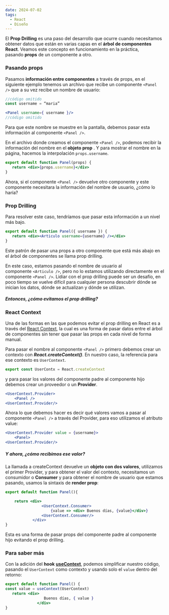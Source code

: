 ```yaml
---
date: 2024-07-02
tags:
  - React
  - Diseño
---
```


El **Prop Drilling** es una paso del desarrollo que ocurre cuando necesitamos obtener datos que están en varias capas en el **árbol de componentes React**. Veamos este concepto en funcionamiento en la práctica, pasando **props** de un componente a otro.

### Pasando props

Pasamos **información entre componentes** a través de props, en el siguiente ejemplo tenemos un archivo que recibe un componente `<Panel />` que a su vez recibe un nombre de usuario:

```jsx
//código omitido
const username = “maria”

<Panel username={ username }/>
//código omitido 
```

Para que este nombre se muestre en la pantalla, debemos pasar esta información al componente `<Panel />`.

En el archivo donde creamos el componente `<Panel />`, podemos recibir la información del nombre en el **objeto prop** . Y para mostrar el nombre en la página, hacemos la interpolación `props.username`.

```jsx
export default function Panel(props) { 
   return <div>{props.username}</div>
}
```

Ahora, si el componente `<Panel />` devuelve otro componente y este componente necesitara la información del nombre de usuario, ¿cómo lo haría?

### Prop Drilling

Para resolver este caso, tendríamos que pasar esta información a un nivel más bajo.

```jsx
export default function Panel({ username }) { 
   return <div><Articulo username={username} /></div>
}
```

Este patrón de pasar una props a otro componente que está más abajo en el árbol de componentes se llama prop drilling.

En este caso, estamos pasando el nombre de usuario al componente `<Articulo />`, pero no lo estamos utilizando directamente en el componente `<Panel />`. Lidiar con el prop drilling puede ser un desafío, en poco tiempo se vuelve difícil para cualquier persona descubrir dónde se inician los datos, dónde se actualizan y dónde se utilizan.

##### Entonces, ¿cómo evitamos el prop drilling?

### React Context

Una de las formas en las que podemos evitar el prop drilling en React es a través del [React Context](https://react.dev/reference/react/useContext), la cual es una forma de pasar datos entre el árbol de componentes sin tener que pasar las props en cada nivel de forma manual.

Para pasar el nombre al componente `<Panel />`  primero debemos crear un contexto con ***React.createContext()***. En nuestro caso, la referencia para ese contexto es `UserContext`.

```jsx
export const UserContx = React.createContext
```
y para pasar los valores del componente padre al componente hijo debemos crear un proveedor o un **Provider**.

```jsx
<UserContext.Provider>
	<Panel />
<UserContext.Provider/>
```

Ahora lo que debemos hacer es decir qué valores vamos a pasar al componente `<Panel />` a través del Provider, para eso utilizamos el atributo value:

```jsx
<UserContext.Provider value = {username}>
	<Panel>
<UserContext.Provider/>
```

##### **Y ahora, ¿cómo recibimos ese valor?**

La llamada a createContext devuelve un **objeto con dos valores**, utilizamos el primer Provider, y para obtener el valor del contexto, necesitamos un consumidor o **Consumer** y para obtener el nombre de usuario que estamos pasando, usamos la sintaxis de **render prop**:

```jsx
export default function Panel(){

	return <div>
				<UserContext.Consumer>
					{value => <div> Buenos días, {value}</div>}
				<UserContext.Consumer/>
			</div>
}
```

Esta es una forma de pasar props del componente padre al componente hijo evitando el prop drilling.

### Para saber más

Con la adición del **hook** [**useContext**](https://es.reactjs.org/docs/hooks-reference.html#usecontext), podemos simplificar nuestro código, pasando el `UserContext` como contexto y usando solo el `value` dentro del retorno:

```jsx
export default function Panel() { 
const value = useContext(UserContext)
   return <div>
                 Buenos días, { value } 
              </div>
}
```